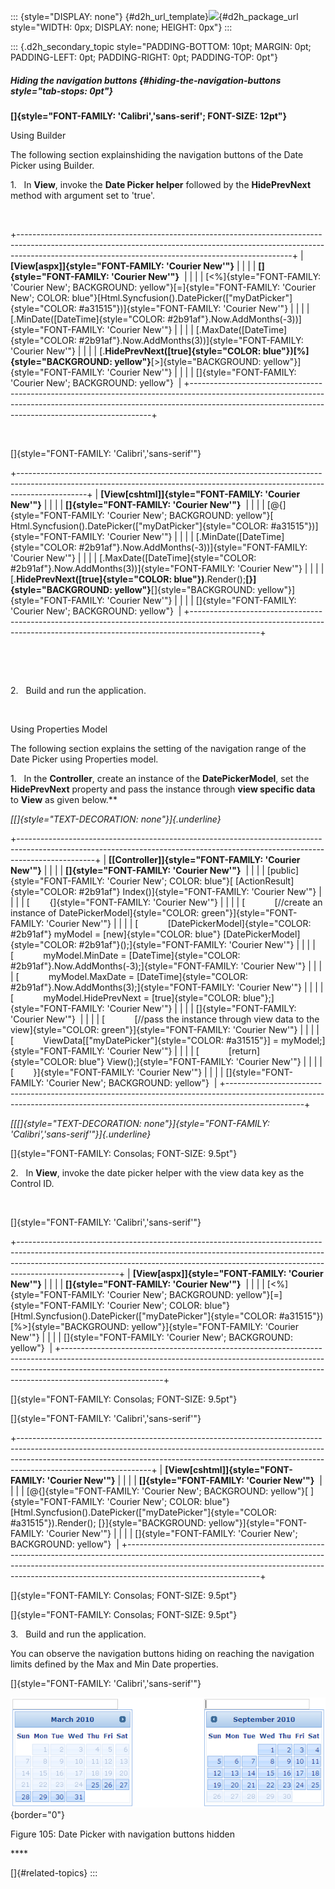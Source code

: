 ::: {style="DISPLAY: none"}
[](ms-xhelp:///?Id=d2h_url_template){#d2h_url_template}![](!package_url!){#d2h_package_url style="WIDTH: 0px; DISPLAY: none; HEIGHT: 0px"}
:::

::: {.d2h_secondary_topic style="PADDING-BOTTOM: 10pt; MARGIN: 0pt; PADDING-LEFT: 0pt; PADDING-RIGHT: 0pt; PADDING-TOP: 0pt"}
##### Hiding the navigation buttons {#hiding-the-navigation-buttons style="tab-stops: 0pt"}

**[]{style="FONT-FAMILY: 'Calibri','sans-serif'; FONT-SIZE: 12pt"}** 

Using Builder

The following section explainshiding the navigation buttons of the Date Picker using Builder.

1.   In **View**, invoke the **Date Picker helper** followed by the **HidePrevNext** method with argument set to 'true'.

 

+--------------------------------------------------------------------------------------------------------------------------------------------------------------------------------------------------------------------------------+
| **[View\[aspx\]]{style="FONT-FAMILY: 'Courier New'"}**                                                                                                                                                                         |
|                                                                                                                                                                                                                                |
| **[]{style="FONT-FAMILY: 'Courier New'"}**                                                                                                                                                                                     |
|                                                                                                                                                                                                                                |
| [\<%]{style="FONT-FAMILY: 'Courier New'; BACKGROUND: yellow"}[=]{style="FONT-FAMILY: 'Courier New'; COLOR: blue"}[Html.Syncfusion().DatePicker([\"myDatPicker\"]{style="COLOR: #a31515"})]{style="FONT-FAMILY: 'Courier New'"} |
|                                                                                                                                                                                                                                |
| [.MinDate([DateTime]{style="COLOR: #2b91af"}.Now.AddMonths(-3))]{style="FONT-FAMILY: 'Courier New'"}                                                                                                                           |
|                                                                                                                                                                                                                                |
| [.MaxDate([DateTime]{style="COLOR: #2b91af"}.Now.AddMonths(3))]{style="FONT-FAMILY: 'Courier New'"}                                                                                                                            |
|                                                                                                                                                                                                                                |
| [.**HidePrevNext([true]{style="COLOR: blue"})[%]{style="BACKGROUND: yellow"}**[\>]{style="BACKGROUND: yellow"}]{style="FONT-FAMILY: 'Courier New'"}                                                                            |
|                                                                                                                                                                                                                                |
| []{style="FONT-FAMILY: 'Courier New'; BACKGROUND: yellow"}                                                                                                                                                                     |
+--------------------------------------------------------------------------------------------------------------------------------------------------------------------------------------------------------------------------------+

 

[]{style="FONT-FAMILY: 'Calibri','sans-serif'"} 

+-----------------------------------------------------------------------------------------------------------------------------------------------------------------------------+
| **[View\[cshtml\]]{style="FONT-FAMILY: 'Courier New'"}**                                                                                                                    |
|                                                                                                                                                                             |
| **[]{style="FONT-FAMILY: 'Courier New'"}**                                                                                                                                  |
|                                                                                                                                                                             |
| [\@{]{style="FONT-FAMILY: 'Courier New'; BACKGROUND: yellow"}[ Html.Syncfusion().DatePicker([\"myDatPicker\"]{style="COLOR: #a31515"})]{style="FONT-FAMILY: 'Courier New'"} |
|                                                                                                                                                                             |
| [.MinDate([DateTime]{style="COLOR: #2b91af"}.Now.AddMonths(-3))]{style="FONT-FAMILY: 'Courier New'"}                                                                        |
|                                                                                                                                                                             |
| [.MaxDate([DateTime]{style="COLOR: #2b91af"}.Now.AddMonths(3))]{style="FONT-FAMILY: 'Courier New'"}                                                                         |
|                                                                                                                                                                             |
| [.**HidePrevNext([true]{style="COLOR: blue"})**.Render();**[}]{style="BACKGROUND: yellow"}**[]{style="BACKGROUND: yellow"}]{style="FONT-FAMILY: 'Courier New'"}             |
|                                                                                                                                                                             |
| []{style="FONT-FAMILY: 'Courier New'; BACKGROUND: yellow"}                                                                                                                  |
+-----------------------------------------------------------------------------------------------------------------------------------------------------------------------------+

 

 

2.   Build and run the application.

 

Using Properties Model

The following section explains the setting of the navigation range of the Date Picker using Properties model.

1.   In the **Controller**, create an instance of the **DatePickerModel**, set the **HidePrevNext** property and pass the instance through **view specific data** to **View** as given below.**

*[[]{style="TEXT-DECORATION: none"}]{.underline}* 

+-------------------------------------------------------------------------------------------------------------------------------------------------------------------------------+
| **[\[Controller\]]{style="FONT-FAMILY: 'Courier New'"}**                                                                                                                      |
|                                                                                                                                                                               |
| **[]{style="FONT-FAMILY: 'Courier New'"}**                                                                                                                                    |
|                                                                                                                                                                               |
| [public]{style="FONT-FAMILY: 'Courier New'; COLOR: blue"}[ [ActionResult]{style="COLOR: #2b91af"} Index()]{style="FONT-FAMILY: 'Courier New'"}                                |
|                                                                                                                                                                               |
| [        {]{style="FONT-FAMILY: 'Courier New'"}                                                                                                                               |
|                                                                                                                                                                               |
| [            [//create an instance of DatePickerModel]{style="COLOR: green"}]{style="FONT-FAMILY: 'Courier New'"}                                                             |
|                                                                                                                                                                               |
| [            [DatePickerModel]{style="COLOR: #2b91af"} myModel = [new]{style="COLOR: blue"} [DatePickerModel]{style="COLOR: #2b91af"}();]{style="FONT-FAMILY: 'Courier New'"} |
|                                                                                                                                                                               |
| [            myModel.MinDate = [DateTime]{style="COLOR: #2b91af"}.Now.AddMonths(-3);]{style="FONT-FAMILY: 'Courier New'"}                                                     |
|                                                                                                                                                                               |
| [            myModel.MaxDate = [DateTime]{style="COLOR: #2b91af"}.Now.AddMonths(3);]{style="FONT-FAMILY: 'Courier New'"}                                                      |
|                                                                                                                                                                               |
| [            myModel.HidePrevNext = [true]{style="COLOR: blue"};]{style="FONT-FAMILY: 'Courier New'"}                                                                         |
|                                                                                                                                                                               |
| []{style="FONT-FAMILY: 'Courier New'"}                                                                                                                                        |
|                                                                                                                                                                               |
| [            [//pass the instance through view data to the view]{style="COLOR: green"}]{style="FONT-FAMILY: 'Courier New'"}                                                   |
|                                                                                                                                                                               |
| [            ViewData\[[\"myDatePicker\"]{style="COLOR: #a31515"}\] = myModel;]{style="FONT-FAMILY: 'Courier New'"}                                                           |
|                                                                                                                                                                               |
| [            [return]{style="COLOR: blue"} View();]{style="FONT-FAMILY: 'Courier New'"}                                                                                       |
|                                                                                                                                                                               |
| [        }]{style="FONT-FAMILY: 'Courier New'"}                                                                                                                               |
|                                                                                                                                                                               |
| []{style="FONT-FAMILY: 'Courier New'; BACKGROUND: yellow"}                                                                                                                    |
+-------------------------------------------------------------------------------------------------------------------------------------------------------------------------------+

*[[[]{style="TEXT-DECORATION: none"}]{style="FONT-FAMILY: 'Calibri','sans-serif'"}]{.underline}* 

[]{style="FONT-FAMILY: Consolas; FONT-SIZE: 9.5pt"} 

2.   In **View**, invoke the date picker helper with the view data key as the Control ID.

 

[]{style="FONT-FAMILY: 'Calibri','sans-serif'"} 

+-------------------------------------------------------------------------------------------------------------------------------------------------------------------------------------------------------------------------------------------------------------------+
| **[View\[aspx\]]{style="FONT-FAMILY: 'Courier New'"}**                                                                                                                                                                                                            |
|                                                                                                                                                                                                                                                                   |
| **[]{style="FONT-FAMILY: 'Courier New'"}**                                                                                                                                                                                                                        |
|                                                                                                                                                                                                                                                                   |
| [\<%]{style="FONT-FAMILY: 'Courier New'; BACKGROUND: yellow"}[=]{style="FONT-FAMILY: 'Courier New'; COLOR: blue"}[Html.Syncfusion().DatePicker([\"myDatePicker\"]{style="COLOR: #a31515"}) [%\>]{style="BACKGROUND: yellow"}]{style="FONT-FAMILY: 'Courier New'"} |
|                                                                                                                                                                                                                                                                   |
| []{style="FONT-FAMILY: 'Courier New'; BACKGROUND: yellow"}                                                                                                                                                                                                        |
+-------------------------------------------------------------------------------------------------------------------------------------------------------------------------------------------------------------------------------------------------------------------+

[]{style="FONT-FAMILY: Consolas; FONT-SIZE: 9.5pt"} 

[]{style="FONT-FAMILY: 'Calibri','sans-serif'"} 

+---------------------------------------------------------------------------------------------------------------------------------------------------------------------------------------------------------------------------------------------------------------------------+
| **[View\[cshtml\]]{style="FONT-FAMILY: 'Courier New'"}**                                                                                                                                                                                                                  |
|                                                                                                                                                                                                                                                                           |
| **[]{style="FONT-FAMILY: 'Courier New'"}**                                                                                                                                                                                                                                |
|                                                                                                                                                                                                                                                                           |
| [\@{]{style="FONT-FAMILY: 'Courier New'; BACKGROUND: yellow"}[ ]{style="FONT-FAMILY: 'Courier New'; COLOR: blue"}[Html.Syncfusion().DatePicker([\"myDatePicker\"]{style="COLOR: #a31515"}).Render(); [}]{style="BACKGROUND: yellow"}]{style="FONT-FAMILY: 'Courier New'"} |
|                                                                                                                                                                                                                                                                           |
| []{style="FONT-FAMILY: 'Courier New'; BACKGROUND: yellow"}                                                                                                                                                                                                                |
+---------------------------------------------------------------------------------------------------------------------------------------------------------------------------------------------------------------------------------------------------------------------------+

[]{style="FONT-FAMILY: Consolas; FONT-SIZE: 9.5pt"} 

[]{style="FONT-FAMILY: Consolas; FONT-SIZE: 9.5pt"} 

3.   Build and run the application.

You can observe the navigation buttons hiding on reaching the navigation limits defined by the Max and Min Date properties.

[]{style="FONT-FAMILY: 'Calibri','sans-serif'"} 

![Description: C:\\Work Place\\Work Trunk\\features\\SF4718\\DatePicker\\ConceptsFeatures\\navigation_hidden.png](ImagesExt/image56_117.png){border="0"}

Figure 105: Date Picker with navigation buttons hidden

**** 

[]{#related-topics}
:::
